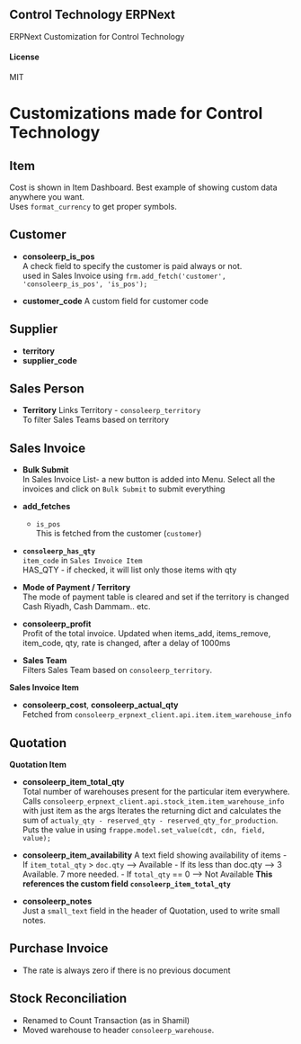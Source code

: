 ## Control Technology ERPNext

ERPNext Customization for Control Technology

#### License

MIT

# Customizations made for Control Technology


## Item
   Cost is shown in Item Dashboard. Best example of showing custom data anywhere you want.  
   Uses `format_currency` to get proper symbols.

## Customer
- **consoleerp_is_pos**  
   A check field to specify the customer is paid always or not.  
   used in Sales Invoice using
   `frm.add_fetch('customer', 'consoleerp_is_pos', 'is_pos');`
   
- **customer_code**
   A custom field for customer code
   
## Supplier
- **territory**
- **supplier_code**   
   
## Sales Person  
- **Territory** Links Territory - `consoleerp_territory`  
   To filter Sales Teams based on territory

## Sales Invoice
- **Bulk Submit**  
   In Sales Invoice List- a new button is added into Menu. Select all the invoices and click on `Bulk Submit` to submit everything

- **add_fetches**  
   - `is_pos`  
      This is fetched from the customer (`customer`)
	  
- **`consoleerp_has_qty`**  
   `item_code` in `Sales Invoice Item`  
   HAS_QTY - if checked, it will list only those items with qty

- **Mode of Payment / Territory**  
   The mode of payment table is cleared and set if the territory is changed
   Cash Riyadh, Cash Dammam.. etc.
   
- **consoleerp_profit**  
   Profit of the total invoice. Updated when items_add, items_remove, item_code, qty, rate is changed, after a delay of 1000ms
   
- **Sales Team**  
   Filters Sales Team based on `consoleerp_territory`.
   
**Sales Invoice Item**  
- **consoleerp_cost**, **consoleerp_actual_qty**    
   Fetched from `consoleerp_erpnext_client.api.item.item_warehouse_info`
   
## Quotation

**Quotation Item**
- **consoleerp_item_total_qty**  
   Total number of warehouses present for the particular item everywhere.
   Calls `consoleerp_erpnext_client.api.stock_item.item_warehouse_info` with just item as the args
   Iterates the returning dict and calculates the sum of `actualy_qty - reserved_qty - reserved_qty_for_production`. 
   Puts the value in using `frappe.model.set_value(cdt, cdn, field, value);`
   
- **consoleerp_item_availability** 
   A text field showing availability of items
      - If `item_total_qty` > `doc.qty` --> Available
	  - If its less than doc.qty --> 3 Available. 7 more needed.
	  - If `total_qty` == 0 --> Not Available
   **This references the custom field `consoleerp_item_total_qty`**
   
- **consoleerp_notes**  
   Just a `small_text` field in the header of Quotation, used to write small notes.

## Purchase Invoice

- The rate is always zero if there is no previous document   

## Stock Reconciliation

- Renamed to Count Transaction (as in Shamil)
- Moved warehouse to header `consoleerp_warehouse`.
